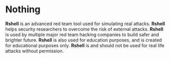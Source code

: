 # Nothing

**Rshell** is an advanced red team tool used for simulating real attacks. **Rshell** helps security researchers to overcome the risk of external attacks. **Rshell** is used by multiple major red team hacking companies to build safer and brighter future. **Rshell** is also used for education purposes, and is created for educational purposes only. **Rshell** is and should not be used for real life attacks without permission.
